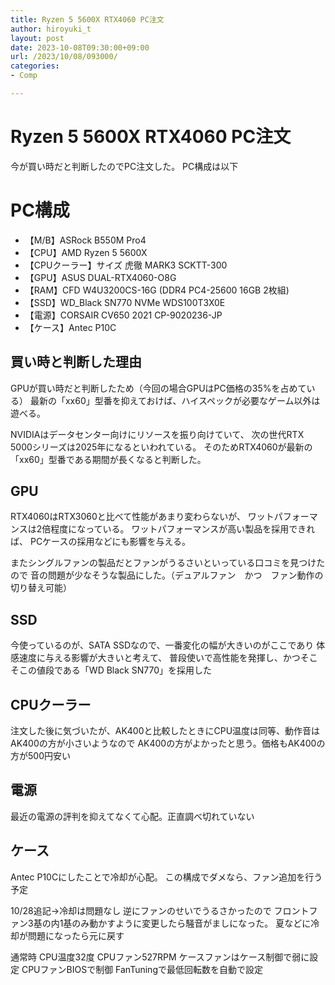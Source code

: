 ```yaml
---
title: Ryzen 5 5600X RTX4060 PC注文
author: hiroyuki_t
layout: post
date: 2023-10-08T09:30:00+09:00
url: /2023/10/08/093000/
categories:
- Comp

---
```


# Ryzen 5 5600X RTX4060 PC注文

今が買い時だと判断したのでPC注文した。
PC構成は以下

# PC構成

- 【M/B】ASRock B550M Pro4
- 【CPU】AMD Ryzen 5 5600X
- 【CPUクーラー】サイズ 虎徹 MARK3 SCKTT-300
- 【GPU】ASUS DUAL-RTX4060-O8G
- 【RAM】CFD W4U3200CS-16G (DDR4 PC4-25600 16GB 2枚組)
- 【SSD】WD_Black SN770 NVMe WDS100T3X0E
- 【電源】CORSAIR CV650 2021 CP-9020236-JP
- 【ケース】Antec P10C


## 買い時と判断した理由
GPUが買い時だと判断したため（今回の場合GPUはPC価格の35%を占めている）
最新の「xx60」型番を抑えておけば、ハイスペックが必要なゲーム以外は遊べる。


NVIDIAはデータセンター向けにリソースを振り向けていて、
次の世代RTX 5000シリーズは2025年になるといわれている。
そのためRTX4060が最新の「xx60」型番である期間が長くなると判断した。


## GPU
RTX4060はRTX3060と比べて性能があまり変わらないが、
ワットパフォーマンスは2倍程度になっている。
ワットパフォーマンスが高い製品を採用できれば、
PCケースの採用などにも影響を与える。

またシングルファンの製品だとファンがうるさいといっている口コミを見つけたので
音の問題が少なそうな製品にした。（デュアルファン　かつ　ファン動作の切り替え可能）


## SSD
今使っているのが、SATA SSDなので、一番変化の幅が大きいのがここであり
体感速度に与える影響が大きいと考えて、
普段使いで高性能を発揮し、かつそこそこの値段である「WD Black SN770」を採用した


## CPUクーラー
注文した後に気づいたが、AK400と比較したときにCPU温度は同等、動作音はAK400の方が小さいようなので
AK400の方がよかったと思う。価格もAK400の方が500円安い


## 電源
最近の電源の評判を抑えてなくて心配。正直調べ切れていない


## ケース
Antec P10Cにしたことで冷却が心配。
この構成でダメなら、ファン追加を行う予定

10/28追記→冷却は問題なし 逆にファンのせいでうるさかったので
フロントファン3基の内1基のみ動かすように変更したら騒音がましになった。
夏などに冷却が問題になったら元に戻す

通常時 CPU温度32度 CPUファン527RPM ケースファンはケース制御で弱に設定
CPUファンBIOSで制御 FanTuningで最低回転数を自動で設定